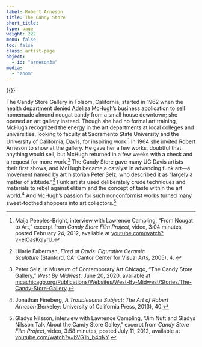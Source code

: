 ```yaml
---
label: Robert Arneson
title: The Candy Store
short_title:
type: page
weight: 222
menu: false
toc: false
class: artist-page
object:
  - id: "arneson3a"
media:
  - "zoom"
---
```

{{<q-figure id="arneson3a">}}

The Candy Store Gallery in Folsom, California, started in 1962 when the health department denied Adeliza McHugh’s business application to sell homemade almond nougat candy from a small house downtown; she opened an art gallery instead. Though she had no formal art training, McHugh recognized the energy in the art departments at local colleges and universities, looking to faculty at Sacramento State University and the University of California, Davis, for inspiring work.[^1] In 1964 she invited Robert Arneson to show at the gallery. He gave her a few works, doubtful that anything would sell, but McHugh returned in a few weeks with a check and a request for more work.[^2] The Candy Store gave many UC Davis artists their first shows, and McHugh became a catalyst in advancing funk art—a movement named by art historian Peter Selz, who described it as “largely a matter of attitude.”[^3] Funk artists used deliberately crude techniques and materials to rebel against elitism and the concept of taste within the art world.[^4] And McHugh’s passion for such nonconformist works turned many sweet-toothed shoppers into art collectors.[^5]

[^1]: Maija Peeples-Bright, interview with Lawrence Campling, “From Nougat to Art,” excerpt from *Candy Store Film Project*, video, 3:04 minutes, posted February 24, 2012, available at [youtube.com/watch?v=elOasKqIyrU](https://www.youtube.com/watch?v=elOasKqIyrU).

[^2]: Hilarie Faberman, *Fired at Davis: Figurative Ceramic Sculpture* (Stanford, CA: Cantor Center for Visual Arts, 2005), 4. 

[^3]: Peter Selz, in Museum of Contemporary Art Chicago, “The Candy Store Gallery,” *West By Midwest*, June 20, 2020, available at [mcachicago.org/Publications/Websites/West-By-Midwest/Stories/The-Candy-Store-Gallery](https://mcachicago.org/Publications/Websites/West-By-Midwest/Stories/The-Candy-Store-Gallery).

[^4]: Jonathan Fineberg, *A Troublesome Subject: The Art of Robert Arneson*(Berkeley: University of California Press, 2013), 40.

[^5]: Gladys Nilsson, interview with Lawrence Campling, “Jim Nutt and Gladys Nilsson Talk About the Candy Store Galley,” excerpt from *Candy Store Film Project*, video, 3:58 minutes, posted July 11, 2012, available at [youtube.com/watch?v=bVG1h_b4qNY](https://www.youtube.com/watch?v=bVG1h_b4qNY).
